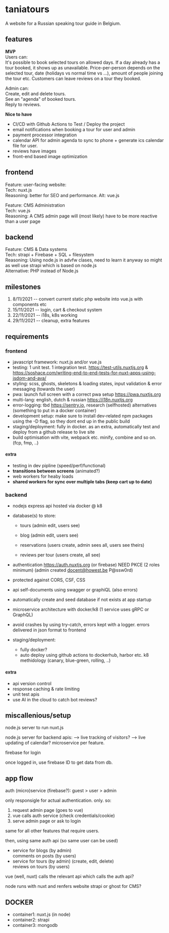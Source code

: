 # taniatours

A website for a Russian speaking tour guide in Belgium.

## features<br/>

**MVP**<br/>
Users can:<br/>
It's possible to book selected tours on allowed days. If a day already has a tour booked, it shows up as unavailable. Price-per-person depends on the selected tour, date (holidays vs normal time vs ...), amount of people joining the tour etc. Customers can leave reviews on a tour they booked.

Admin can:<br/>
Create, edit and delete tours. <br/>
See an "agenda" of booked tours. <br/>
Reply to reviews.
<br/>

**Nice to have**

-   CI/CD with Github Actions to Test / Deploy the project
-   email notifications when booking a tour for user and admin
-   payment processor integration
-   calendar API for admin agenda to sync to phone + generate ics calendar file for user.
-   reviews have images
-   front-end based image optimization

## frontend

Feature: user-facing website:<br/>
Tech: nuxt.js <br/>
Reasoning: better for SEO and performance.
Alt: vue.js <br/>

Feature: CMS Administration<br/>
Tech: vue.js<br/>
Reasoning: A CMS admin page will (most likely) have to be more reactive than a user page<br/>

## backend

Feature: CMS & Data systems<br/>
Tech: strapi + Firebase + SQL + filesystem<br/>
Reasoning: Using node.js in advfw clases, need to learn it anyway so might as well use strapi which is based on node.js<br/>
Alternative: PHP instead of Node.js<br/>

## milestones

1. 8/11/2021 -- convert current static php website into vue.js with components etc
2. 15/11/2021 -- login, cart & checkout system
3. 22/11/2021 -- i18s, k8s working
4. 29/11/2021 -- cleanup, extra features

## requirements

### frontend

-   javascript framework: nuxt.js and/or vue.js
-   testing: 1 unit test. 1 integration test. https://test-utils.nuxtjs.org & https://soshace.com/writing-end-to-end-tests-for-nuxt-apps-using-jsdom-and-ava/
-   styling: scss, ghosts, skeletons & loading states, input validation & error messaging (towards the user)
-   pwa: launch full screen with a correct pwa setup https://pwa.nuxtjs.org
-   multi-lang: english, dutch & russian https://i18n.nuxtjs.org
-   error-logging: tbd https://sentry.io, research (selfhosted) alternatives (something to put in a docker container)
-   development setup: make sure to install dev-related npm packages using the -D flag, so they dont end up in the public build
-   staging/deployment: fully in docker. as an extra, automatically test and deploy from a github release to live site
-   build optimisation with vite, webpack etc. minify, combine and so on. (fcp, fmp, ..)

#### extra

-   testing in dev pipline (speed/perf/functional)
-   **transitions between screens** (animated?)
-   web workers for heaby loads
-   **shared workers for sync over multiple tabs (keep cart up to date)**

### backend

-   nodejs express api hosted via docker @ k8
-   database(s) to store:

    -   tours (admin edit, users see)

    -   blog (admin edit, users see)

    -   reservations (users create, admin sees all, users see theirs)
    -   reviews per tour (users create, all see)

-   authentication https://auth.nuxtjs.org (or firebase) NEED PKCE (2 roles minimum) (admin created docent@howest.be P@ssw0rd)
-   protected against CORS, CSF, CSS
-   api self-documents using swagger or graphiQL (also errors)
-   automatically create and seed database if not exists at app startup
-   microservice architecture with docker/k8 (1 service uses gRPC or GraphQL)
-   avoid crashes by using try-catch, errors kept with a logger. errors delivered in json format to frontend
-   staging/deployment:
    -   fully docker?
    -   auto deploy using github actions to dockerhub, harbor etc. k8 methidology (canary, blue-green, rolling, ..)

#### extra

-   api version control
-   response caching & rate limiting
-   unit test apis
-   use AI in the cloud to catch bot reviews?

## miscallenious/setup

node.js server to run nuxt.js

node.js server for backend apis:
--> live tracking of visitors?
--> live updating of calendar?
microservice per feature.

firebase for login

once logged in, use firebase ID to get data from db.

## app flow

auth (micro)service (firebase?): guest > user > admin

only responsigle for actual authentication. only. so:

1. request admin page (goes to vue)
2. vue calls auth service (check credentials/cookie)
3. serve admin page or ask to login

same for all other features that require users.

then, using same auth api (so same user can be used)

-   service for blogs (by admin) <br>
    comments on posts (by users)
-   service for tours (by admin) (create, edit, delete) <br>
    reviews on tours (by users)

vue (well, nuxt) calls the relevant api which calls the auth api?

node runs with nuxt and renfers website
strapi or ghost for CMS?

## DOCKER

-   container1: nuxt.js (in node)
-   container2: strapi
-   container3: mongodb
